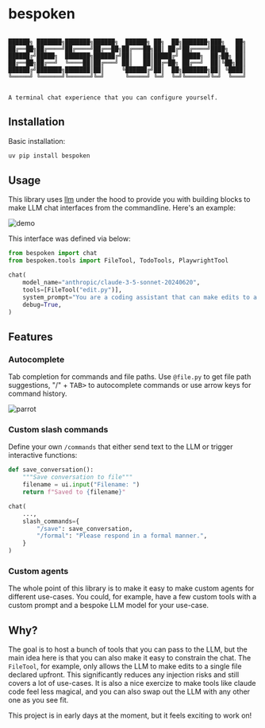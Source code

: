 # bespoken

```

██████╗ ███████╗███████╗██████╗  ██████╗ ██╗  ██╗███████╗███╗   ██╗
██╔══██╗██╔════╝██╔════╝██╔══██╗██╔═══██╗██║ ██╔╝██╔════╝████╗  ██║
██████╔╝█████╗  ███████╗██████╔╝██║   ██║█████╔╝ █████╗  ██╔██╗ ██║
██╔══██╗██╔══╝  ╚════██║██╔═══╝ ██║   ██║██╔═██╗ ██╔══╝  ██║╚██╗██║
██████╔╝███████╗███████║██║     ╚██████╔╝██║  ██╗███████╗██║ ╚████║
╚═════╝ ╚══════╝╚══════╝╚═╝      ╚═════╝ ╚═╝  ╚═╝╚══════╝╚═╝  ╚═══╝


A terminal chat experience that you can configure yourself.
```

## Installation

Basic installation:

```bash
uv pip install bespoken
```

## Usage

This library uses [llm](https://llm.datasette.io/en/stable/) under the hood to provide you with building blocks to make LLM chat interfaces from the commandline. Here's an example:

![demo](https://github.com/user-attachments/assets/fd358f95-26dc-4f2d-adbd-2eb4ab1804af)

This interface was defined via below:

```python
from bespoken import chat
from bespoken.tools import FileTool, TodoTools, PlaywrightTool

chat(
    model_name="anthropic/claude-3-5-sonnet-20240620",
    tools=[FileTool("edit.py")],
    system_prompt="You are a coding assistant that can make edits to a single file.",
    debug=True,
)
```

## Features 

### Autocomplete 

Tab completion for commands and file paths. Use `@file.py` to get file path suggestions, "/" + <kbd>TAB></kbd> to autocomplete commands or use arrow keys for command history.

![parrot](https://github.com/user-attachments/assets/284ce287-ecc6-4beb-8fb5-6df77d3704f7)

### Custom slash commands

Define your own `/commands` that either send text to the LLM or trigger interactive functions:

```python
def save_conversation():
    """Save conversation to file"""
    filename = ui.input("Filename: ")
    return f"Saved to {filename}"

chat(
    ...,
    slash_commands={
        "/save": save_conversation,
        "/formal": "Please respond in a formal manner.",
    }
)
```

### Custom agents 

The whole point of this library is to make it easy to make custom agents for different use-cases. You could, for example, have a few custom tools with a custom prompt and a bespoke LLM model for your use-case.

## Why? 

The goal is to host a bunch of tools that you can pass to the LLM, but the main idea here is that you can also make it easy to constrain the chat. The `FileTool`, for example, only allows the LLM to make edits to a single file declared upfront. This significantly reduces any injection risks and still covers a lot of use-cases. It is also a nice exercize to make tools like claude code feel less magical, and you can also swap out the LLM with any other one as you see fit. 

This project is in early days at the moment, but it feels exciting to work on!
